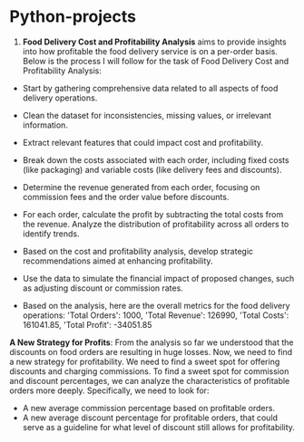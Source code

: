 # Python-projects
1. **Food Delivery Cost and Profitability Analysis** aims to provide insights into how profitable the food delivery service is on a per-order basis.
Below is the process I will follow for the task of Food Delivery Cost and Profitability Analysis:
- Start by gathering comprehensive data related to all aspects of food delivery operations.
- Clean the dataset for inconsistencies, missing values, or irrelevant information.
- Extract relevant features that could impact cost and profitability.
- Break down the costs associated with each order, including fixed costs (like packaging) and variable costs (like delivery fees and discounts).
- Determine the revenue generated from each order, focusing on commission fees and the order value before discounts.
- For each order, calculate the profit by subtracting the total costs from the revenue. Analyze the distribution of profitability across all orders to identify trends.
- Based on the cost and profitability analysis, develop strategic recommendations aimed at enhancing profitability.
- Use the data to simulate the financial impact of proposed changes, such as adjusting discount or commission rates.

- Based on the analysis, here are the overall metrics for the food delivery operations:
  'Total Orders': 1000, 'Total Revenue': 126990, 'Total Costs': 161041.85, 'Total Profit': -34051.85

**A New Strategy for Profits**: 
From the analysis so far we understood that the discounts on food orders are resulting in huge losses. Now, we need to find a new strategy for profitability. We need to find a sweet spot for offering discounts and charging commissions. To find a sweet spot for commission and discount percentages, we can analyze the characteristics of profitable orders more deeply. Specifically, we need to look for:
- A new average commission percentage based on profitable orders.
- A new average discount percentage for profitable orders, that could serve as a guideline for what level of discount still allows for profitability.

